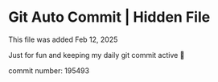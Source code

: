 # Git Auto Commit | Hidden File

This file was added Feb 12, 2025

Just for fun and keeping my daily git commit active 🤪

commit number: 195493
